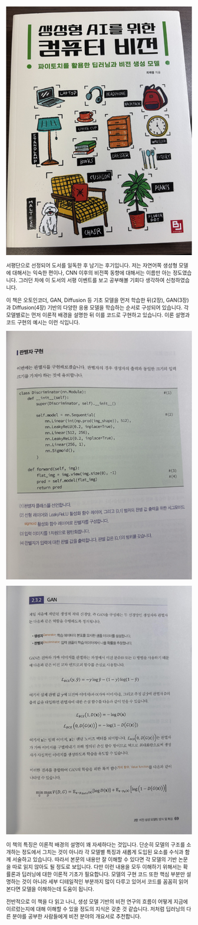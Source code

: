 ![img1](https://github.com/lih0905/lih0905.github.io/blob/master/_posts/images/240924/1.jpg?raw=true)

서평단으로 선정되어 도서를 일독한 후 남기는 후기입니다. 저는 자연어쪽 생성형 모델에 대해서는 익숙한 편이나, CNN 이후의 비전쪽 동향에 대해서는 이름만 아는 정도였습니다. 그러던 차에 이 도서의 서평 이벤트를 보고 공부해볼 기회다 생각하여 신청하였습니다. 

이 책은 오토인코더, GAN, Diffusion 등 기초 모델을 먼저 학습한 뒤(2장), GAN(3장)과 Diffusion(4장) 기반의 다양한 응용 모델을 학습하는 순서로 구성되어 있습니다. 각 모델별로는 먼저 이론적 배경을 설명한 뒤 이를 코드로 구현하고 있습니다. 이론 설명과 코드 구현의 예시는 이런 식입니다.

![img2](https://github.com/lih0905/lih0905.github.io/blob/master/_posts/images/240924/2.jpg?raw=true)

![img3](https://github.com/lih0905/lih0905.github.io/blob/master/_posts/images/240924/3.jpg?raw=true)

이 책의 특징은 이론적 배경의 설명이 꽤 자세하다는 것입니다. 단순히 모델의 구조를 소개하는 정도에서 그치는 것이 아니라 각 모델별 특징과 새롭게 도입된 요소를 수식과 함께 서술하고 있습니다. 따라서 본문의 내용만 잘 이해할 수 있다면 각 모델의 기반 논문을 따로 읽지 않아도 될 정도로 보입니다. 다만 이런 내용을 모두 이해하기 위해서는 확률론과 딥러닝에 대한 이론적 기초가 필요합니다. 모델의 구현 코드 또한 핵심 부분만 설명하는 것이 아니라 세부 디테일적인 부분까지 많이 다루고 있어서 코드를 꼼꼼히 읽어본다면 모델을 이해하는데 도움이 됩니다.

전반적으로 이 책을 다 읽고 나니, 생성 모델 기반의 비전 연구의 흐름이 어떻게 지금에 이르렀는지에 대해 이해할 수 있을 정도의 지식은 갖춘 것 같습니다. 저처럼 딥러닝의 다른 분야를 공부한 사람들에게 비전 분야의 개요서로 추천합니다.
